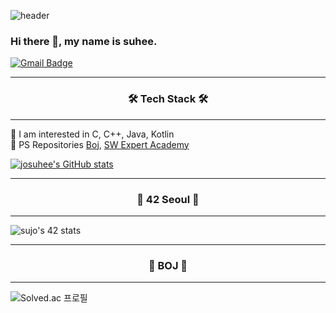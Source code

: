 ![header](https://capsule-render.vercel.app/api?type=waving&color=auto&height=300&section=header&text=josuhee&fontSize=90)
### Hi there 👋, my name is suhee.
[![Gmail Badge](https://img.shields.io/badge/Gmail-d14836?style=flat-square&logo=Gmail&logoColor=white&link=mailto:snugyun01@gmail.com)](mailto:suheeqwe@gmail.com)

<hr/>  

<h3 align="center">🛠 Tech Stack 🛠</h3>  
<hr/>  

💬 I am interested in C, C++, Java, Kotlin  
💬 PS Repositories [Boj](https://github.com/josuhee/Baekjoon), [SW Expert Academy](https://github.com/josuhee/SW_Expert_Academy)
<br/>  

[![josuhee's GitHub stats](https://github-readme-stats.vercel.app/api?username=josuhee)](https://github.com/anuraghazra/github-readme-stats)


<hr/>  


<h3 align="center">🚀 42 Seoul 🚀</h3>  
<hr/>  

![sujo's 42 stats](https://badge42.herokuapp.com/api/stats/sujo)

<hr/>  



<h3 align="center">🌱 BOJ 🌱</h3>  
<hr/>  

![Solved.ac 프로필](http://mazassumnida.wtf/api/v2/generate_badge?boj=josuhee)
           
<!--
**josuhee/josuhee** is a ✨ _special_ ✨ repository because its `README.md` (this file) appears on your GitHub profile.

Here are some ideas to get you started:

- 🔭 I’m currently working on ...
- 🌱 I’m currently learning ...
- 👯 I’m looking to collaborate on ...
- 🤔 I’m looking for help with ...
- 💬 Ask me about ...
- 📫 How to reach me: ...
- 😄 Pronouns: ...
- ⚡ Fun fact: ...
//hit
![Hits](https://hits.seeyoufarm.com/api/count/incr/badge.svg?url=https%3A%2F%2Fgithub.com%2Fjosuhee%2Fhit-counter&count_bg=%2379C83D&title_bg=%23555555&icon=&icon_color=%23E7E7E7&title=hits&edge_flat=false) 
//백준
![Solved.ac 프로필](http://mazassumnida.wtf/api/v2/generate_badge?boj=josuhee)
-->
